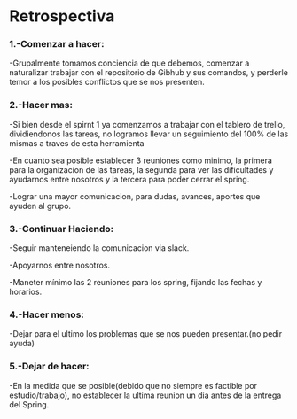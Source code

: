 <h1> Retrospectiva </h1>

<h3> 1.-Comenzar a hacer:</h3>
 -Grupalmente tomamos conciencia de que debemos, comenzar a naturalizar trabajar con el repositorio de Gibhub y sus comandos, y perderle temor a los posibles conflictos que se nos presenten.

<h3> 2.-Hacer mas:</h3>

 -Si bien desde el spirnt 1 ya comenzamos a trabajar con el tablero de trello, dividiendonos las tareas, no logramos llevar un seguimiento del 100% de las mismas a traves de esta herramienta
 <br>
 
 
 -En cuanto sea posible establecer 3 reuniones como minimo, la primera para la organizacion de las tareas, la segunda para ver las dificultades y ayudarnos entre nosotros y la tercera para 
poder cerrar el spring.

 -Lograr una mayor comunicacion, para dudas, avances, aportes que ayuden al grupo.
 
<h3>3.-Continuar Haciendo:</h3> 

  -Seguir manteneiendo la comunicacion via slack.
  
  -Apoyarnos entre nosotros.
  
  -Maneter mínimo las 2 reuniones para los spring, fijando las fechas y horarios.
  
<h3>4.-Hacer menos:</h3>
  
  -Dejar para el ultimo los problemas que se nos pueden presentar.(no pedir ayuda)
    
<h3>5.-Dejar de hacer:</h3>  
  
 -En la medida que se posible(debido que no siempre es factible por estudio/trabajo), no establecer la ultima reunion un dia antes de la entrega del Spring. 

